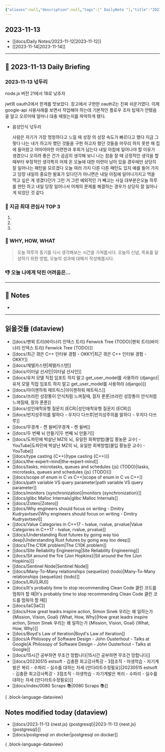 ```yaml
---
{"aliases":null,"description":null,"tags":[" DailyNote "],"title":"2023-11-13","created":"2023-12-17T22:05:09","updated":"2023-12-17T22:08:49","dg-publish":true,"permalink":"/docs/Daily Notes/2023-11-13/","dgPassFrontmatter":true}
---
```



## 2023-11-13

- [[docs/Daily Notes/2023-11-12\|2023-11-12]] 
- [[2023-11-14\|2023-11-14]]

---

## 📅 2023-11-13 Daily Briefing

### 2023-11-13 넋두리  

node.js 버전 21에서 18로 낮추자  
  
jwt와 oauth2에서 한계를 맛보았다. 장고에서 구현한 oauth2는 진짜 쉬운거였다. 이제 google-api 사용사례를 보면서 작업해야 하는데 기본적인 플로우 조차 탑재가 안됐음을 알고 오르미때 얼마나 대충 떼웠는지를 파악하게 됐다.  

- 음성인식 넋두리

	사람은 자기가 가장 멍청하다고 느낄 때 성장 의 성장 속도가 빠르다고 했다 지금 그렇다 나는 내가 하고자 했던 것들을 구현 하고자 했던 것들을 마무리 하지 못한 채 집에 들어왔고 어마어마한 미련한과 후회가 남는다 내일 아침에 일어나야 할 이유가 생겼으니 오히려 좋은 건가 곰곰히 생각해 보니 나는 잠을 잘 때 긍정적인 생각을 할 때부터 부정적인 생각특히 어제 온 오늘에 대한 미련이 남아 있을 경우에만 상당히 잘 일어나는 패턴을 모르겠다 오늘 여러 가지 다른 다른 패턴도 있지 예를 들어 가지고 당장 내일의 중요한 발표가 있다던가 아니면은 내일 아침에 일어나가지고 먹을 먹고 싶은 게 생겼다던가 그런 거 그런 예외적인 거 빼고는 사실 대부분은오늘 하루를 한탄 하고 내일 당장 일어나서 어제의 문제를 해결하는 경우가 상당히 잘 일어나게 되었던 것 같다

### 🧠 지금 최대 관심사 TOP 3

1. 
2. 
3. 

### 🚀 WHY, HOW, WHAT

> 오늘 하루의 동기를 다시 생각해보는 시간을 가져봅시다. 오늘의 신념, 목표를 달성하기 위한 방법, 오늘의 성과에 대해서 작성해봅시다.

### 👎 오늘 나에게 닥친 어려움은...

---

## 📝 Notes

- 

---

## 읽을것들 (dataview)

- [[docs/펜윅 트리(바이너리 인덱스 트리) Fenwick Tree {TODO}\|펜윅 트리(바이너리 인덱스 트리) Fenwick Tree {TODO}]]
- [[docs/최근 겪은 C++ 인터뷰 경험 - OKKY\|최근 겪은 C++ 인터뷰 경험 - OKKY]]
- [[docs/제텔카스텐\|제텔카스텐]]
- [[docs/이터널 선샤인\|이터널 선샤인]]
- [[docs/유저 모델 직접 임포트 하지 말고 get_user_model를 사용하라 {django}\|유저 모델 직접 임포트 하지 말고 get_user_model를 사용하라 {django}]]
- [[docs/아이젠하워 매트릭스\|아이젠하워 매트릭스]]
- [[docs/쓰라린 성장통이 안식처럼 느껴질때, 잘자 푼푼\|쓰라린 성장통이 안식처럼 느껴질때, 잘자 푼푼]]
- [[docs/성인애착유형 질문지 (ECR)\|성인애착유형 질문지 (ECR)]]
- [[docs/반지성주의를 말하다 - 우치다 다쓰루\|반지성주의를 말하다 - 우치다 다쓰루]]
- [[docs/무경계 - 켄 윌버\|무경계 - 켄 윌버]]
- [[docs/두 번째 뇌 만들기\|두 번째 뇌 만들기]]
- [[docs/도파민에 박살난 MZ의 뇌, 유일한 회복방법(몰입 황농문 교수) - YouTube\|도파민에 박살난 MZ의 뇌, 유일한 회복방법(몰입 황농문 교수) - YouTube]]
- [[docs/type casting {C++}\|type casting {C++}]]
- [[docs/the-expert-mind\|the-expert-mind]]
- [[docs/tasks, microtasks, queues and schedules {js} {TODO}\|tasks, microtasks, queues and schedules {js} {TODO}]]
- [[docs/scope of enum in C vs C++\|scope of enum in C vs C++]]
- [[docs/path variable VS query parameter\|path variable VS query parameter]]
- [[docs/monitors {synchronization}\|monitors {synchronization}]]
- [[docs/glibc Malloc Internals\|glibc Malloc Internals]]
- [[docs/Zotero\|Zotero]]
- [[docs/Why engineers should focus on writing - Dmitry Kudryavtsevl\|Why engineers should focus on writing - Dmitry Kudryavtsevl]]
- [[docs/Value Categories in C++17 - lvalue, rvalue, prvalue\|Value Categories in C++17 - lvalue, rvalue, prvalue]]
- [[docs/Understanding Rust futures by going way too deep\|Understanding Rust futures by going way too deep]]
- [[docs/The C10K problem\|The C10K problem]]
- [[docs/Site Reliability Engineering\|Site Reliability Engineering]]
- [[docs/Sit around the fire {Jon Hopkins}\|Sit around the fire {Jon Hopkins}]]
- [[docs/Sentinel Node\|Sentinel Node]]
- [[docs/Many-To-Many relationships {sequelize} {todo}\|Many-To-Many relationships {sequelize} {todo}]]
- [[docs/LRU\|LRU]]
- [[docs/It's probably time to stop recommending Clean Code 클린 코드를 멈춰야 할 때\|It's probably time to stop recommending Clean Code 클린 코드를 멈춰야 할 때]]
- [[docs/IaC\|IaC]]
- [[docs/How great leadrs inspire action, Simon Sinek 우리는 왜 일하는가 {Mission, Vision, Goal} {What, How, Why}\|How great leadrs inspire action, Simon Sinek 우리는 왜 일하는가 {Mission, Vision, Goal} {What, How, Why}]]
- [[docs/Boyd's Law of Iteration\|Boyd's Law of Iteration]]
- [[docs/A Philosopy of Software Design - John Ousterhout - Talks at Google\|A Philosopy of Software Design - John Ousterhout - Talks at Google]]
- [[docs/15시간 공부하면 무조건 망합니다\|15시간 공부하면 무조건 망합니다]]
- [[docs/20230515 estsoft - 김충환 회고강사특강 - 3점조직 - 야생학습 - 자기계발은 복리 - 수파리 - 실수를 대하는 자세 {만다라트수정필요}\|20230515 estsoft - 김충환 회고강사특강 - 3점조직 - 야생학습 - 자기계발은 복리 - 수파리 - 실수를 대하는 자세 {만다라트수정필요}]]
- [[docs/index/0080 Scraps 📚\|0080 Scraps 📚]]

{ .block-language-dataview}

## Notes modified today (dataview)

- [[docs/2023-11-13 {nest.js} {postgresql}\|2023-11-13 {nest.js} {postgresql}]]
- [[docs/postgresql on docker\|postgresql on docker]]

{ .block-language-dataview}
